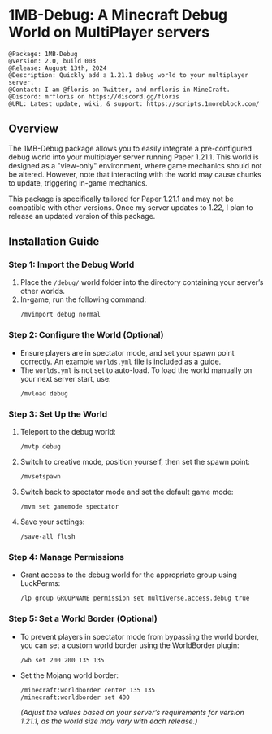 # 1MB-Debug: A Minecraft Debug World on MultiPlayer servers
```
@Package: 1MB-Debug
@Version: 2.0, build 003
@Release: August 13th, 2024
@Description: Quickly add a 1.21.1 debug world to your multiplayer server.
@Contact: I am @floris on Twitter, and mrfloris in MineCraft.
@Discord: mrfloris on https://discord.gg/floris
@URL: Latest update, wiki, & support: https://scripts.1moreblock.com/
```

## Overview

The 1MB-Debug package allows you to easily integrate a pre-configured debug world into your multiplayer server running Paper 1.21.1. This world is designed as a "view-only" environment, where game mechanics should not be altered. However, note that interacting with the world may cause chunks to update, triggering in-game mechanics.

This package is specifically tailored for Paper 1.21.1 and may not be compatible with other versions. Once my server updates to 1.22, I plan to release an updated version of this package.

## Installation Guide

### Step 1: Import the Debug World
1. Place the `/debug/` world folder into the directory containing your server’s other worlds.
2. In-game, run the following command:  
   ```
   /mvimport debug normal
   ```

### Step 2: Configure the World (Optional)
- Ensure players are in spectator mode, and set your spawn point correctly. An example `worlds.yml` file is included as a guide.
- The `worlds.yml` is not set to auto-load. To load the world manually on your next server start, use:  
  ```
  /mvload debug
  ```

### Step 3: Set Up the World
1. Teleport to the debug world:  
   ```
   /mvtp debug
   ```
2. Switch to creative mode, position yourself, then set the spawn point:  
   ```
   /mvsetspawn
   ```
3. Switch back to spectator mode and set the default game mode:  
   ```
   /mvm set gamemode spectator
   ```
4. Save your settings:  
   ```
   /save-all flush
   ```

### Step 4: Manage Permissions
- Grant access to the debug world for the appropriate group using LuckPerms:  
  ```
  /lp group GROUPNAME permission set multiverse.access.debug true
  ```

### Step 5: Set a World Border (Optional)
- To prevent players in spectator mode from bypassing the world border, you can set a custom world border using the WorldBorder plugin:
  ```
  /wb set 200 200 135 135
  ```
- Set the Mojang world border:
  ```
  /minecraft:worldborder center 135 135
  /minecraft:worldborder set 400
  ```
  *(Adjust the values based on your server’s requirements for version 1.21.1, as the world size may vary with each release.)*
